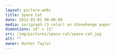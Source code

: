 ```yaml
---
layout: picture.webc
title: Space Cat
date: 2012-03-01 00:00:00
media: serigraph (3 color) on Stonehenge paper
dimentions: 14" × 11"
src: /img/pictures/space-cat/space-cat.jpg
alt: ""
owner: Hunter Taylor
---
```

